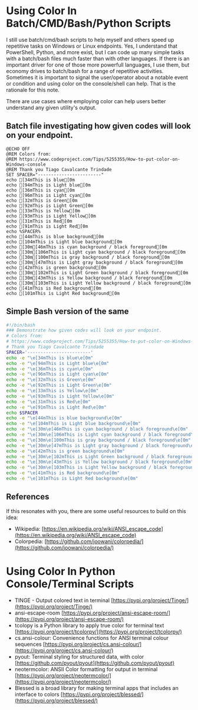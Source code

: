 # Using Color In Batch/CMD/Bash/Python Scripts  

I still use batch/cmd/bash scripts to help myself and others speed up repetitive tasks on Windows or Linux endpoints.  Yes, I understand that PowerShell, Python, and more exist, but I can code up many simple tasks with a batch/bash files much faster than with other languages.  If there is an important driver for one of those more powerfull languages, I use them, but economy drives to batch/bash for a range of repetitive activities.  Sometimes it is important to signal the user/operator about a notable event or condition and using color on the console/shell can help.  That is the rationale for this note.  

There are use cases where employing color can help users better understand any given utility's output.  

## Batch file investigating how given codes will look on your endpoint.  
```batch
@ECHO OFF
@REM Colors from:
@REM https://www.codeproject.com/Tips/5255355/How-to-put-color-on-Windows-console
@REM Thank you Tiago Cavalcante Trindade
SET SPACER="------------------------"
echo [34mThis is blue[0m
echo [94mThis is Light blue[0m
echo [36mThis is cyan[0m
echo [96mThis is Light cyan[0m
echo [32mThis is Green[0m
echo [92mThis is Light Green[0m
echo [33mThis is Yellow[0m
echo [93mThis is Light Yellow[0m
echo [31mThis is Red[0m
echo [91mThis is Light Red[0m
echo %SPACER%
echo [44mThis is blue background[0m
echo [104mThis is Light blue background[0m
echo [30m[46mThis is cyan background / black foreground[0m
echo [30m[106mThis is Light cyan background / black foreground[0m
echo [30m[100mThis is gray background / black foreground[0m
echo [30m[47mThis is Light gray background / black foreground[0m
echo [42mThis is green background[0m
echo [30m[102mThis is Light Green background / black foreground[0m
echo [30m[43mThis is Yellow background / black foreground[0m
echo [30m[103mThis is Light Yellow background / black foreground[0m
echo [41mThis is Red background[0m
echo [101mThis is Light Red background[0m

```
  
## Simple Bash version of the same
```bash
#!/bin/bash
### Demonstrate how given codes will look on your endpoint.
# Colors from:
# https://www.codeproject.com/Tips/5255355/How-to-put-color-on-Windows-console
# Thank you Tiago Cavalcante Trindade
SPACER='------------------------'
echo -e "\e[34mThis is blue\e[0m"
echo -e "\e[94mThis is Light blue\e[0m"
echo -e "\e[36mThis is cyan\e[0m"
echo -e "\e[96mThis is Light cyan\e[0m"
echo -e "\e[32mThis is Green\e[0m"
echo -e "\e[92mThis is Light Green\e[0m"
echo -e "\e[33mThis is Yellow\e[0m"
echo -e "\e[93mThis is Light Yellow\e[0m"
echo -e "\e[31mThis is Red\e[0m"
echo -e "\e[91mThis is Light Red\e[0m"
echo $SPACER
echo -e "\e[44mThis is blue background\e[0m"
echo -e "\e[104mThis is Light blue background\e[0m"
echo -e "\e[30m\e[46mThis is cyan background / black foreground\e[0m"
echo -e "\e[30m\e[106mThis is Light cyan background / black foreground\e[0m"
echo -e "\e[30m\e[100mThis is gray background / black foreground\e[0m"
echo -e "\e[30m\e[47mThis is Light gray background / black foreground\e[0m"
echo -e "\e[42mThis is green background\e[0m"
echo -e "\e[30m\e[102mThis is Light Green background / black foreground\e[0m"
echo -e "\e[30m\e[43mThis is Yellow background / black foreground\e[0m"
echo -e "\e[30m\e[103mThis is Light Yellow background / black foreground\e[0m"
echo -e "\e[41mThis is Red background\e[0m"
echo -e "\e[101mThis is Light Red background\e[0m"

```

## References  
If this resonates with you, there are some useful resources to build on this idea:  
* Wikipedia: [https://en.wikipedia.org/wiki/ANSI_escape_code](https://en.wikipedia.org/wiki/ANSI_escape_code)  
* Colorpedia: [https://github.com/joowani/colorpedia/](https://github.com/joowani/colorpedia/)


# Using Color In Python Console/Terminal Scripts  
* TINGE - Output colored text in terminal [https://pypi.org/project/Tinge/](https://pypi.org/project/Tinge/)  
* ansi-escape-room [https://pypi.org/project/ansi-escape-room/](https://pypi.org/project/ansi-escape-room/)  
* tcolopy is a Python library to apply true color for terminal text [https://pypi.org/project/tcolorpy/](https://pypi.org/project/tcolorpy/)  
* cs.ansi-colour: Convenience functions for ANSI terminal colour sequences [https://pypi.org/project/cs.ansi-colour/](https://pypi.org/project/cs.ansi-colour/)  
* pyout: Terminal styling for structured data, with color [https://github.com/pyout/pyout](https://github.com/pyout/pyout)  
* neotermcolor: ANSII Color formatting for output in terminal [https://pypi.org/project/neotermcolor/](https://pypi.org/project/neotermcolor/)  
* Blessed is a broad library for making terminal apps that includes an interface to colors [https://pypi.org/project/blessed/](https://pypi.org/project/blessed/)  

